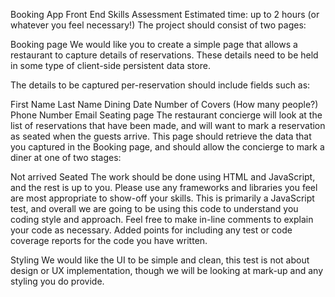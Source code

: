 Booking App
Front End Skills Assessment Estimated time: up to 2 hours (or whatever you feel necessary!) The project should consist of two pages:

Booking page
We would like you to create a simple page that allows a restaurant to capture details of reservations. These details need to be held in some type of client-side persistent data store.

The details to be captured per-reservation should include fields such as:

First Name
Last Name
Dining Date
Number of Covers (How many people?)
Phone Number
Email
Seating page
The restaurant concierge will look at the list of reservations that have been made, and will want to mark a reservation as seated when the guests arrive. This page should retrieve the data that you captured in the Booking page, and should allow the concierge to mark a diner at one of two stages:

Not arrived
Seated
The work should be done using HTML and JavaScript, and the rest is up to you. Please use any frameworks and libraries you feel are most appropriate to show-off your skills. This is primarily a JavaScript test, and overall we are going to be using this code to understand you coding style and approach. Feel free to make in-line comments to explain your code as necessary. Added points for including any test or code coverage reports for the code you have written.

Styling
We would like the UI to be simple and clean, this test is not about design or UX implementation, though we will be looking at mark-up and any styling you do provide.
